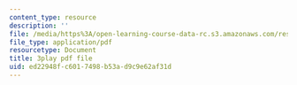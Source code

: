 ```yaml
---
content_type: resource
description: ''
file: /media/https%3A/open-learning-course-data-rc.s3.amazonaws.com/res-5-0001-digital-lab-techniques-manual-spring-2007/ed22948fc6017498b53ad9c9e62af31d_3DQj4dibr78.pdf
file_type: application/pdf
resourcetype: Document
title: 3play pdf file
uid: ed22948f-c601-7498-b53a-d9c9e62af31d
---
```

